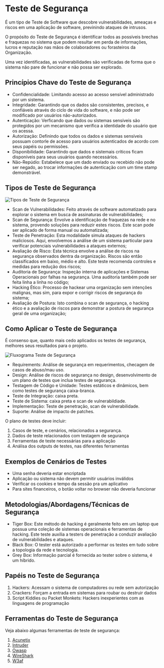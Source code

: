 # Teste de Segurança

É um tipo de Teste de Software que descobre vulnerabilidades, ameaças e riscos em uma aplicação de software, previnindo ataques de intrusos.

O propósito do Teste de Segurança é identificar todos as possíveis brechas e fraquezas no sistema que podem resultar em perda de informações, lucros e reputação nas mãos de colaboradores ou forasteiros da Organização.

Uma vez identificadas, as vulnerabilidades são verificadas de forma que o sistema não pare de funcionar e não possa ser explorado.

## Princípios Chave do Teste de Segurança

- Confidencialidade: Limitando acesso ao acesso sensível administrado por um sistema.
- Integridade: Garantindo que os dados são consistentes, precisos, e confiáveis através do ciclo de vida do software, e não pode ser modificado por usuários não-autorizados.
- Autenticação: Verficando que dados ou sistemas sensíveis são protegidos por um mecanismo que verifica a identidade do usuário que os acessa.
- Autorização: Definindo que todos os dados e sistemas sensíveis possuam contorle de acesso para usuários autenticados de acordo com seus papéis ou permissões.
- Disponibilidade: Garantindo que dados e sistemais críticos ficam disponíveis para seus usuários quando necessários.
- Não-Repúdio: Estabelece que um dado enviado ou recebido não pode ser negado, ao trocar informações de autenticação com um time stamp demonstrável.

## Tipos de Teste de Segurança

<img src="https://www.guru99.com/images/securityt2.png" alt="Tipos de Teste de Segurança">

- Scan de Vulnerabilidades: Feito através de software automatizado para explorar o sistema em busca de assinaturas de vulnerabilidades;
- Scan de Segurança: Envolve a identificação de fraquezas na rede e no sistema, provendo soluções para reduzir estes riscos. Este scan pode ser aplicado de forma manual ou automatizada;
- Teste de Penetração: Esta modalidade simula ataques de hackers maliciosos. Aqui, envolvemos a análise de um sistema particular para verificar potenciais vulnerabilidades a ataques externos;
- Avaliação de Risco: Esta técnica envolve a análise de riscos na segurança observados dentra da organização. Riscos são então classificados em baixo, médio e alto. Este teste recomenda controles e medidas para redução dos riscos;
- Auditoria de Segurança: Inspeção interna de aplicações e Sistemas Operacionais por falhas na segurança. Uma auditoria também pode ser feita linha a linha no código;
- Hacking Ético: Processo de hackear uma organização sem intenções malignas, mas sim, para expor e corrigir riscos de segurança do sistema;
- Avaliação de Postura: Isto combina o scan de segurança, o hacking ético e a avaliação de riscos para demonstrar a postura de segurança geral de uma organização;

## Como Aplicar o Teste de Segurança

É consenso que, quanto mais cedo aplicados os testes de segurança, melhores seus resultados para o projeto.

<img src="https://www.guru99.com/images/securityt3.png" alt="Fluxograma Teste de Segurança">

- Requirements: Análise de segurança em requerimentos, checagem de casos de abuso/mau uso.
- Design: Análise de riscos de segurança no design, desenvolvimento de um plano de testes que inclua testes de segurança.
- Testagem de Código e Unidade: Testes estáticos e dinâmicos, bem como testes de segurança caixa-branca.
- Teste de Integração: caixa preta.
- Teste de Sistema: caixa preta e scan de vulnerabildiade.
- Implementação: Teste de penetração, scan de vulnerabilidade.
- Suporte: Análise de impacto de patches.

O plano de testes deve incluir:

1. Casos de teste, e cenários, relacionados a segurança.
2. Dados de teste relacionados com testagem de segurança
3. Ferramentas de teste necessárias para a aplicação
4. Análisa dos outputs de testes, nas diferentes ferramentas

## Exemplos de Cenários de Testes

- Uma senha deveria estar encriptada
- Aplicação ou sistema não devem permitir usuários inválidos
- Verificar os cookies e tempo da sessão pra um aplicativo
- Para sites financeiros, o botão voltar no browser não deveria funcionar

## Metodologias/Abordagens/Técnicas de Segurança

- Tiger Box: Este método de hacking é geralmente feito em um laptop que possua uma coleção de sistemas operacionais e ferramentas de hacking. Este teste auxilia a testers de penetração a conduzir avaliação de vulnerabilidades e ataques.
- Black Box: O tester está autorizado a performar os testes em tudo sobre a topologia da rede e tecnologia.
- Grey Box: Informação parcial é fornecida ao tester sobre o sistema, é um híbrido.

## Papéis no Teste de Segurança

 1. Hackers: Acessam o sistema de computadores ou rede sem autorização
 2. Crackers: Forçam a entrada em sistemas para roubar ou destruir dados
 3. Script Kiddies ou Packet Monkets: Hackers inexperientes com as linguagens de programação

## Ferramentas do Teste de Segurança

Veja abaixo algumas ferramentas de teste de segurança:

1. [Acunetix](https://bit.ly/3qH5T77)
2. [Intruder](https://guru99.live/qxoGpg)
3. [Owasp](https://guru99.live/qxoGpg)
4. [WireShark](https://bit.ly/2TMN561)
5. [W3af](https://bit.ly/2P5Qrm7-)
